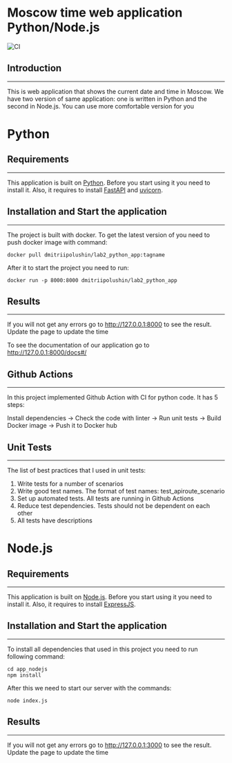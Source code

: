 # Moscow time web application Python/Node.js

![CI](https://github.com/dmitriipolushin/DevOps_labs/actions/workflows/app_python.yml/badge.svg)

## Introduction
---------------

This is web application that shows the current date and time in Moscow. We have two version of same application: one is written in Python and the second in Node.js. You can use more comfortable version for you

# Python

## Requirements
---------------

This application is built on [Python](https://www.python.org). Before you start using it you need to install it. Also, it requires to install [FastAPI](https://fastapi.tiangolo.com) and [uvicorn](https://www.uvicorn.org).

## Installation and Start the application
----------------

The project is built with docker. To get the latest version of you need to push docker image with command:
```
docker pull dmitriipolushin/lab2_python_app:tagname
```
After it to start the project you need to run:

```
docker run -p 8000:8000 dmitriipolushin/lab2_python_app
```

## Results
--------------

If you will not get any errors go to http://127.0.0.1:8000 to see the result. Update the page to update the time

To see the documentation of our application go to http://127.0.0.1:8000/docs#/

## Github Actions
---------------

In this project implemented Github Action with CI for python code. It has 5 steps:

Install dependencies -> Check the code with linter -> Run unit tests -> Build Docker image -> Push it to Docker hub

## Unit Tests
-------------
The list of best practices that I used in unit tests:

1. Write tests for a number of scenarios
2. Write good test names. The format of test names: test_apiroute_scenario
3. Set up automated tests. All tests are running in Github Actions
4. Reduce test dependencies. Tests should not be dependent on each other
5. All tests have descriptions

# Node.js

## Requirements
---------------

This application is built on [Node.js](https://nodejs.org/en/). Before you start using it you need to install it. Also, it requires to install [ExpressJS](https://expressjs.com).

## Installation and Start the application
----------------

To install all dependencies that used in this project you need to run following command:

```
cd app_nodejs
npm install
```

After this we need to start our server with the commands:

```
node index.js
```

## Results
--------------

If you will not get any errors go to http://127.0.0.1:3000 to see the result. Update the page to update the time
